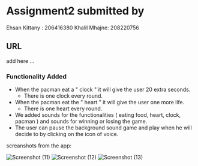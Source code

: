# Assignment2 submitted by
Ehsan Kittany : 206416380    Khalil Mhajne: 208220756

## URL
add here ...

### Functionality Added
- When the pacman eat a  " clock " it will give the user 20 extra seconds.
  * There is one clock every round.
- When the pacman eat the " heart " it will give the user one more life.
  * There is one heart every round.
- We added sounds for the functionalities ( eating food, heart, clock, pacman ) and sounds for winning or losing the game.
- The user can pause the background sound game and play when he will decide to by clicking on the icon of voice.

screanshots from the app:


![Screenshot (11)](https://user-images.githubusercontent.com/81017609/169063416-f31d574a-99e4-4cf0-b416-dc42ab44fd80.png)
![Screenshot (12)](https://user-images.githubusercontent.com/81017609/169063433-e4045a3a-f89b-4972-aae0-9622ec8987fb.png)
![Screenshot (13)](https://user-images.githubusercontent.com/81017609/169063446-2ffdd5fa-c15e-4664-8c1d-4cb5b1191b45.png)
